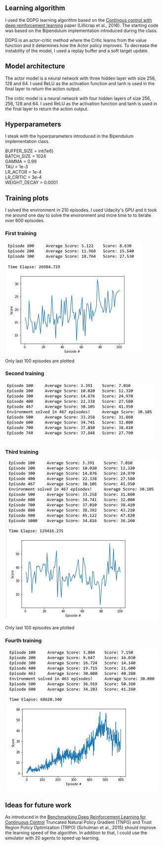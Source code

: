 ## Learning algorithm
I used the DDPG learning algorithm based on the [Continous control with deep reinforcement learning](https://arxiv.org/pdf/1509.02971.pdf) paper (Lillicrap et al., 2016). The starting code was based on the Bipendulum implementation introduced during the class.

DDPG is an actor-critic method where the Critic learns from the value function and it determines how the Actor policy improves. To decrease the instability of the model, I used a replay buffer and a soft target update. 

## Model architecture
The actor model is a neural network with three hidden layer with size 256, 128 and 64. I used ReLU as the activation function and tanh is used in the final layer to return the action output.

The critic model is a neural network with four hidden layers of size 256, 256, 128 and 64. I used ReLU as the activation function and tanh is used in the final layer to return the action output.

## Hyperparameters
I steak with the hyperparameters introduced in the Bipendulum implementation class.

BUFFER_SIZE = int(1e6)  
BATCH_SIZE = 1024        
GAMMA = 0.99            
TAU = 1e-3              
LR_ACTOR = 1e-4          
LR_CRITIC = 3e-4        
WEIGHT_DECAY = 0.0001


## Training plots
I solved the environment in 210 episodes. I used Udacity's GPU and it took me around one day to solve the environment and more time to to iterate over 600 episodes.
### First training
![First_training_1](/images/Capture1.PNG)

Only last 100 episodes are plotted
### Second training
![Second_training_2](/images/Capture2.PNG)
### Third training
![Third_training_3](/images/Capture3.PNG)

Only last 100 episodes are plotted
### Fourth training
![Fourth_training_4](/images/Capture4.PNG)

## Ideas for future work
As introduced in the [Benchmarking Deep Reinforcement Learning for Continuous Control](https://arxiv.org/pdf/1604.06778.pdf) Truncated Natural Policy Gradient (TNPG) and Trust Region Policy Optimization (TRPO)  (Schulman et al., 2015) should improve the learning speed of the algorithm. In addition to that, I could use the simulator with 20 agents to speed up learning.
